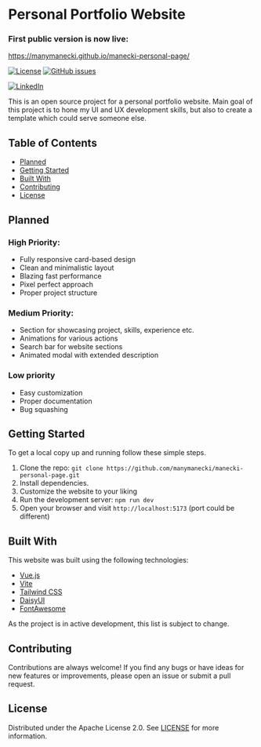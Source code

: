 # Personal Portfolio Website

### First public version is now live:
https://manymanecki.github.io/manecki-personal-page/

[![License](https://img.shields.io/badge/license-MIT-blue.svg?style=for-the-badge)](https://github.com/manymanecki/manecki-personal-page/blob/master/LICENSE)
[![GitHub issues](https://img.shields.io/github/issues/manymanecki/manecki-personal-page.svg?style=for-the-badge)](https://github.com/manymanecki/manecki-personal-page/issues)

[![LinkedIn](https://img.shields.io/badge/LinkedIn-Jakub_Pawlowski-blue?style=for-the-badge&logo=linkedin)](https://linkedin.com/in/jakubpawlowski00)

This is an open source project for a personal portfolio website. Main goal of this project is to hone my UI and UX development skills, but also to create a template which could serve someone else. 

## Table of Contents

- [Planned](#planned)
- [Getting Started](#getting-started)
- [Built With](#built-with)
- [Contributing](#contributing)
- [License](#license)

## Planned

### High Priority:
- Fully responsive card-based design
- Clean and minimalistic layout
- Blazing fast performance
- Pixel perfect approach
- Proper project structure

### Medium Priority:
- Section for showcasing project, skills, experience etc.
- Animations for various actions
- Search bar for website sections
- Animated modal with extended description

### Low priority
- Easy customization
- Proper documentation
- Bug squashing

## Getting Started

To get a local copy up and running follow these simple steps.

1. Clone the repo: `git clone https://github.com/manymanecki/manecki-personal-page.git`
2. Install dependencies.
3. Customize the website to your liking
4. Run the development server: `npm run dev`
5. Open your browser and visit `http://localhost:5173` (port could be different)

## Built With

This website was built using the following technologies:
- [Vue.js](https://vuejs.org/)
- [Vite](https://vitejs.org/)
- [Tailwind CSS](https://tailwindcss.com/)
- [DaisyUI](https://daisyui.com)
- [FontAwesome](https://fontawesome.com)

As the project is in active development, this list is subject to change.

## Contributing

Contributions are always welcome! If you find any bugs or have ideas for new features or improvements, please open an issue or submit a pull request.

## License

Distributed under the Apache License 2.0. See [LICENSE](https://github.com/manymanecki/manecki-personal-page/blob/main/LICENSE) for more information.

